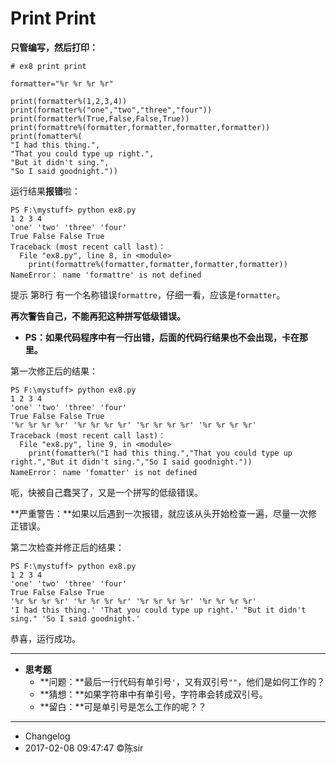 # Print Print

**只管编写，然后打印：**

```
# ex8 print print

formatter="%r %r %r %r"

print(formatter%(1,2,3,4))
print(formatter%("one","two","three","four"))
print(formatter%(True,False,False,True))
print(formattre%(formatter,formatter,formatter,formatter))
print(fomatter%(
"I had this thing.",
"That you could type up right.",
"But it didn't sing.",
"So I said goodnight."))

```

运行结果**报错**啦：
```
PS F:\mystuff> python ex8.py
1 2 3 4
'one' 'two' 'three' 'four'
True False False True
Traceback (most recent call last)：
  File "ex8.py", line 8, in <module>
    print(formattre%(formatter,formatter,formatter,formatter))
NameError： name 'formattre' is not defined
```
提示 第8行 有一个名称错误`formattre`，仔细一看，应该是`formatter`。

**再次警告自己，不能再犯这种拼写低级错误。**

- **PS：如果代码程序中有一行出错，后面的代码行结果也不会出现，卡在那里。**

第一次修正后的结果：
```
PS F:\mystuff> python ex8.py
1 2 3 4
'one' 'two' 'three' 'four'
True False False True
'%r %r %r %r' '%r %r %r %r' '%r %r %r %r' '%r %r %r %r'
Traceback (most recent call last)：
  File "ex8.py", line 9, in <module>
    print(fomatter%("I had this thing.","That you could type up right.","But it didn't sing.","So I said goodnight."))
NameError： name 'fomatter' is not defined

```
呃，快被自己蠢哭了，又是一个拼写的低级错误。

**严重警告：**如果以后遇到一次报错，就应该从头开始检查一遍，尽量一次修正错误。

第二次检查并修正后的结果：
```
PS F:\mystuff> python ex8.py
1 2 3 4
'one' 'two' 'three' 'four'
True False False True
'%r %r %r %r' '%r %r %r %r' '%r %r %r %r' '%r %r %r %r'
'I had this thing.' 'That you could type up right.' "But it didn't sing." 'So I said goodnight.'
```
恭喜，运行成功。
***
- **思考题**
    - **问题：**最后一行代码有单引号`'`，又有双引号`""`，他们是如何工作的？
    - **猜想：**如果字符串中有单引号，字符串会转成双引号。
    - **留白：**可是单引号是怎么工作的呢？？

***
- Changelog
- 2017-02-08 09:47:47 ©陈sir
